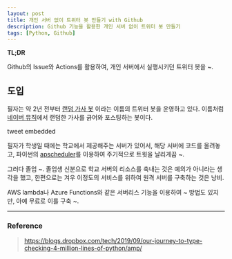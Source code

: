 ```yaml
---
layout: post
title: 개인 서버 없이 트위터 봇 만들기 with Github
description: Github 기능을 활용한 개인 서버 없이 트위터 봇 만들기
tags: [Python, Github]
---
```


__TL;DR__

Github의 Issue와 Actions를 활용하여, 개인 서버에서 실행시키던 트위터 봇을
~.

## 도입

필자는 약 2년 전부터 [랜덤 가사 봇](https://twitter.com/dailylyricbot) 이라는 이름의 트위터 봇을 운영하고 있다. 이름처럼 [네이버 뮤직](http://music.naver.com/)에서 랜덤한 가사를 긁어와 포스팅하는 봇이다.

tweet embedded

필자가 학생일 때에는 학교에서 제공해주는 서버가 있어서, 해당 서버에 코드를 올려놓고,
파이썬의 [apscheduler]()를 이용하여 주기적으로 트윗을 날리게끔 ~.

그러다 졸업 ~. 졸업생 신분으로 학교 서버의 리소스를 축내는 것은 예의가 아니라는 생각을 했고,
한편으로는 겨우 이정도의 서비스를 위하여 원격 서버를 구축하는 것은 낭비.

AWS lambda나 Azure Functions와 같은 서버리스 기능을 이용하여 ~ 방법도 있지만,
아예 무료로 이를 구축 ~.



---

### Reference

> https://blogs.dropbox.com/tech/2019/09/our-journey-to-type-checking-4-million-lines-of-python/amp/